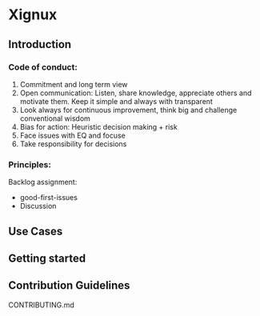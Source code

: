 # Xignux

## Introduction
  ### Code of conduct:
  1. Commitment and long term view
  2. Open communication: Listen, share knowledge, appreciate others and motivate them. Keep it simple and always with transparent
  3. Look always for continuous improvement, think big and challenge conventional wisdom
  4. Bias for action: Heuristic decision making + risk
  5. Face issues with EQ and focuse
  6. Take responsibility for decisions
     
  ### Principles:
  Backlog assignment:
  * good-first-issues
  * Discussion
  
## Use Cases

## Getting started

## Contribution Guidelines
CONTRIBUTING.md


<!---
## Licence Information
-->
